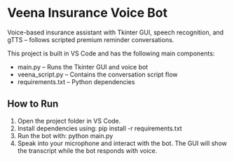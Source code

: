 # Veena Insurance Voice Bot
Voice-based insurance assistant with Tkinter GUI, speech recognition, and gTTS – follows scripted premium reminder conversations.

This project is built in VS Code and has the following main components:

- main.py – Runs the Tkinter GUI and voice bot
- veena_script.py – Contains the conversation script flow
- requirements.txt – Python dependencies

## How to Run
1. Open the project folder in VS Code.
2. Install dependencies using:
   pip install -r requirements.txt
3. Run the bot with:
   python main.py
4. Speak into your microphone and interact with the bot. The GUI will show the transcript while the bot responds with voice.
